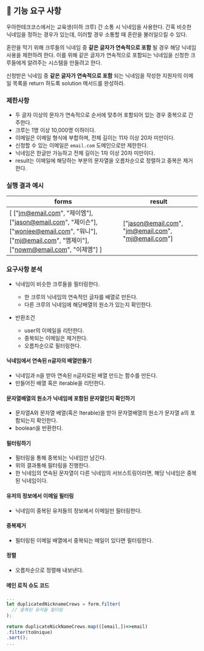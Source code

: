 ## 🚀 기능 요구 사항

우아한테크코스에서는 교육생(이하 크루) 간 소통 시 닉네임을 사용한다. 간혹 비슷한 닉네임을 정하는 경우가 있는데, 이러할 경우 소통할 때 혼란을 불러일으킬 수 있다.

혼란을 막기 위해 크루들의 닉네임 중 **같은 글자가 연속적으로 포함** 될 경우 해당 닉네임 사용을 제한하려 한다. 이를 위해 같은 글자가 연속적으로 포함되는 닉네임을 신청한 크루들에게 알려주는 시스템을 만들려고 한다.

신청받은 닉네임 중 **같은 글자가 연속적으로 포함** 되는 닉네임을 작성한 지원자의 이메일 목록을 return 하도록 solution 메서드를 완성하라.

### 제한사항

- 두 글자 이상의 문자가 연속적으로 순서에 맞추어 포함되어 있는 경우 중복으로 간주한다.
- 크루는 1명 이상 10,000명 이하이다.
- 이메일은 이메일 형식에 부합하며, 전체 길이는 11자 이상 20자 미만이다.
- 신청할 수 있는 이메일은 `email.com` 도메인으로만 제한한다.
- 닉네임은 한글만 가능하고 전체 길이는 1자 이상 20자 미만이다.
- result는 이메일에 해당하는 부분의 문자열을 오름차순으로 정렬하고 중복은 제거한다.

### 실행 결과 예시

| forms | result |
| --- | --- |
| [ ["jm@email.com", "제이엠"], ["jason@email.com", "제이슨"], ["woniee@email.com", "워니"], ["mj@email.com", "엠제이"], ["nowm@email.com", "이제엠"] ] | ["jason@email.com", "jm@email.com", "mj@email.com"] |

### 요구사항 분석

- 닉네임이 비슷한 크루들을 필터링한다.
  - 한 크루의 닉네임의 연속적인 글자를 배열로 만든다.
  - 다른 크루의 닉네임에 해당배열의 원소가 있는지 확인한다.

- 반환조건
  - user의 이메일을 리턴한다.
  - 중복되는 이메일은 제거한다.
  - 오름차순으로 필터링한다.

#### 닉네임에서 연속된 n글자의 배열만들기

- 닉네임과 n을 받아 연속된 n글자로된 배열 만드는 함수를 만든다.
- 만들어진 배열 혹은 iterable을 리턴한다.

#### 문자열배열의 원소가 닉네임에 포함된 문자열인지 확인하기

- 문자열A와 문자열 배열(혹은 Iterable)을 받아 문자열배열의 원소가 문자열 a의 포함되는지 확인한다.
- boolean을 반환한다.

#### 필터링하기

- 필터링을 통해 중복되는 닉네임만 남긴다.
- 위의 결과통해 필터링을 진행한다.
- 한 닉네임의 연속된 문자열이 다른 닉네임의 서브스트링이라면, 해당 닉네임은 중복된 닉네임이다.

#### 유저의 정보에서 이메일 필터링

- 닉네임이 중복된 유저들의 정보에서 이메일만 필터링한다.

#### 중복제거

- 필터링된 이메일 배열에서 중복되는 메일이 있다면 필터링한다.

#### 정렬

- 오름차순으로 정렬해 내보낸다.

#### 메인 로직 슈도 코드

```js
...
let duplicatedNicknameCrews = form.filter(
  // 중복된 유저들 필터링
);

return duplicateNickNameCrews.map(([email,])=>email)
.filter(toUnique)
.sort();
...


```
